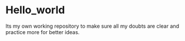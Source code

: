 # Hello_world
Its my own working repository to make sure all my doubts are clear and practice more for better ideas.
